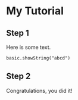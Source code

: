 # My Tutorial

## Step 1

Here is some text.
```blocks
basic.showString("abcd")
```

## Step 2

Congratulations, you did it!
    